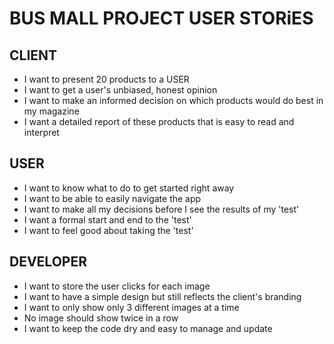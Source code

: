 # BUS MALL PROJECT USER STORiES

## CLIENT
- I want to present 20 products to a USER
- I want to get a user's unbiased, honest opinion
- I want to make an informed decision on which products would do best in my magazine
- I want a detailed report of these products that is easy to read and interpret

## USER
- I want to know what to do to get started right away
- I want to be able to easily navigate the app
- I want to make all my decisions before I see the results of my 'test'
- I want a formal start and end to the 'test'
- I want to feel good about taking the 'test'

## DEVELOPER
- I want to store the user clicks for each image
- I want to have a simple design but still reflects the client's branding
- I want to only show only 3 different images at a time
- No image should show twice in a row
- I want to keep the code dry and easy to manage and update
